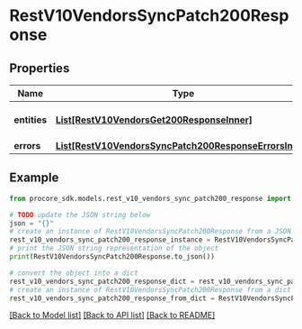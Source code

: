 # RestV10VendorsSyncPatch200Response


## Properties

Name | Type | Description | Notes
------------ | ------------- | ------------- | -------------
**entities** | [**List[RestV10VendorsGet200ResponseInner]**](RestV10VendorsGet200ResponseInner.md) | Array of updated entities | [optional] 
**errors** | [**List[RestV10VendorsSyncPatch200ResponseErrorsInner]**](RestV10VendorsSyncPatch200ResponseErrorsInner.md) |  | [optional] 

## Example

```python
from procore_sdk.models.rest_v10_vendors_sync_patch200_response import RestV10VendorsSyncPatch200Response

# TODO update the JSON string below
json = "{}"
# create an instance of RestV10VendorsSyncPatch200Response from a JSON string
rest_v10_vendors_sync_patch200_response_instance = RestV10VendorsSyncPatch200Response.from_json(json)
# print the JSON string representation of the object
print(RestV10VendorsSyncPatch200Response.to_json())

# convert the object into a dict
rest_v10_vendors_sync_patch200_response_dict = rest_v10_vendors_sync_patch200_response_instance.to_dict()
# create an instance of RestV10VendorsSyncPatch200Response from a dict
rest_v10_vendors_sync_patch200_response_from_dict = RestV10VendorsSyncPatch200Response.from_dict(rest_v10_vendors_sync_patch200_response_dict)
```
[[Back to Model list]](../README.md#documentation-for-models) [[Back to API list]](../README.md#documentation-for-api-endpoints) [[Back to README]](../README.md)


